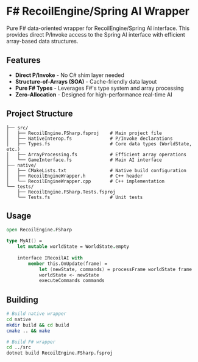# F# RecoilEngine/Spring AI Wrapper

Pure F# data-oriented wrapper for RecoilEngine/Spring AI interface. This provides direct P/Invoke access to the Spring AI interface with efficient array-based data structures.

## Features

- **Direct P/Invoke** - No C# shim layer needed
- **Structure-of-Arrays (SOA)** - Cache-friendly data layout
- **Pure F# Types** - Leverages F#'s type system and array processing
- **Zero-Allocation** - Designed for high-performance real-time AI

## Project Structure

```
├── src/
│   ├── RecoilEngine.FSharp.fsproj    # Main project file
│   ├── NativeInterop.fs              # P/Invoke declarations
│   ├── Types.fs                      # Core data types (WorldState, etc.)
│   ├── ArrayProcessing.fs            # Efficient array operations
│   └── GameInterface.fs              # Main AI interface
├── native/
│   ├── CMakeLists.txt                # Native build configuration
│   ├── RecoilEngineWrapper.h         # C++ header
│   └── RecoilEngineWrapper.cpp       # C++ implementation
└── tests/
    ├── RecoilEngine.FSharp.Tests.fsproj
    └── Tests.fs                      # Unit tests
```

## Usage

```fsharp
open RecoilEngine.FSharp

type MyAI() =
    let mutable worldState = WorldState.empty
    
    interface IRecoilAI with
        member this.OnUpdate(frame) =
            let (newState, commands) = processFrame worldState frame
            worldState <- newState
            executeCommands commands
```

## Building

```bash
# Build native wrapper
cd native
mkdir build && cd build
cmake .. && make

# Build F# wrapper
cd ../src
dotnet build RecoilEngine.FSharp.fsproj
```
